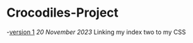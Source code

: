 # Crocodiles-Project
-[version 1](https://github.com/c10duck/Crocodiles-Project/blob/gh-pages/index%20two.html)
*20 November 2023*
Linking my index two to my CSS

